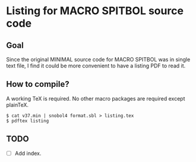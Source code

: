 # Listing for MACRO SPITBOL source code

## Goal

Since the original MINIMAL source code for MACRO SPITBOL was in single text
file, I find it could be more convenient to have a listing PDF to read it.

## How to compile?

A working TeX is required. No other macro packages are required except plainTeX.

```
$ cat v37.min | snobol4 format.sbl > listing.tex
$ pdftex listing
```

## TODO
- [ ] Add index.
